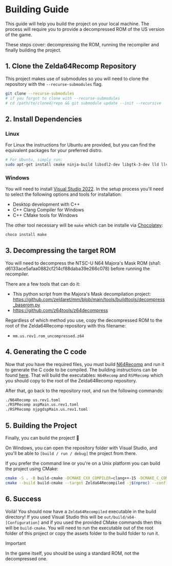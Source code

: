 # Building Guide

This guide will help you build the project on your local machine. The process will require you to provide a decompressed ROM of the US version of the game.

These steps cover: decompressing the ROM, running the recompiler and finally building the project.

## 1. Clone the Zelda64Recomp Repository
This project makes use of submodules so you will need to clone the repository with the `--recurse-submodules` flag.

```bash
git clone --recurse-submodules
# if you forgot to clone with --recurse-submodules
# cd /path/to/cloned/repo && git submodule update --init --recursive
```

## 2. Install Dependencies

### Linux
For Linux the instructions for Ubuntu are provided, but you can find the equivalent packages for your preferred distro.

```bash
# For Ubuntu, simply run:
sudo apt-get install cmake ninja-build libsdl2-dev libgtk-3-dev lld llvm clang-15
```

### Windows
You will need to install [Visual Studio 2022](https://visualstudio.microsoft.com/downloads/).
In the setup process you'll need to select the following options and tools for installation:
- Desktop development with C++
- C++ Clang Compiler for Windows
- C++ CMake tools for Windows

The other tool necessary will be `make` which can be installe via [Chocolatey](https://chocolatey.org/):
```bash
choco install make
```

## 3. Decompressing the target ROM
You will need to decompress the NTSC-U N64 Majora's Mask ROM (sha1: d6133ace5afaa0882cf214cf88daba39e266c078) before running the recompiler.

There are a few tools that can do it:
* This python script from the Majora's Mask decompilation project: https://github.com/zeldaret/mm/blob/main/tools/buildtools/decompress_baserom.py
* https://github.com/z64tools/z64decompress

Regardless of which method you use, copy the decompressed ROM to the root of the Zelda64Recomp repository with this filename:
- `mm.us.rev1.rom_uncompressed.z64`

## 4. Generating the C code

Now that you have the required files, you must build [N64Recomp](https://github.com/Mr-Wiseguy/N64Recomp) and run it to generate the C code to be compiled. The building instructions can be found [here](https://github.com/Mr-Wiseguy/N64Recomp?tab=readme-ov-file#building). That will build the executables: `N64Recomp` and `RSPRecomp` which you should copy to the root of the Zelda64Recomp repository.

After that, go back to the repository root, and run the following commands:
```bash
./N64Recomp us.rev1.toml
./RSPRecomp aspMain.us.rev1.toml
./RSPRecomp njpgdspMain.us.rev1.toml
```

## 5. Building the Project

Finally, you can build the project! :rocket:

On Windows, you can open the repository folder with Visual Studio, and you'll be able to `[build / run / debug]` the project from there.

If you prefer the command line or you're on a Unix platform you can build the project using CMake:

```bash
cmake -S . -B build-cmake -DCMAKE_CXX_COMPILER=clang++-15 -DCMAKE_C_COMPILER=clang-15 -DPATCHES_C_COMPILER=clang-15 -G Ninja -DCMAKE_BUILD_TYPE=Release # or Debug if you want to debug
cmake --build build-cmake --target Zelda64Recompiled -j$(nproc) --config Release # or Debug
```

## 6. Success

Voilà! You should now have a `Zelda64Recompiled` executable in the build directory! If you used Visual Studio this will be `out/build/x64-[Configuration]` and if you used the provided CMake commands then this will be `build-cmake`. You will need to run the executable out of the root folder of this project or copy the assets folder to the build folder to run it.

> [!IMPORTANT]  
> In the game itself, you should be using a standard ROM, not the decompressed one.

